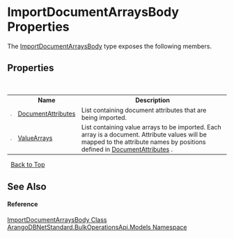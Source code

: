 # ImportDocumentArraysBody Properties
 

The <a href="8d1276a0-73c4-2ba3-5d0b-76b8efa0cf2c">ImportDocumentArraysBody</a> type exposes the following members.


## Properties
&nbsp;<table><tr><th></th><th>Name</th><th>Description</th></tr><tr><td>![Public property](media/pubproperty.gif "Public property")</td><td><a href="712d3197-6bd1-f24f-cc73-74bccaa2889b">DocumentAttributes</a></td><td>
List containing document attributes that are being imported.</td></tr><tr><td>![Public property](media/pubproperty.gif "Public property")</td><td><a href="ce0da21d-a590-2caf-80d9-f206dde00a22">ValueArrays</a></td><td>
List containing value arrays to be imported. Each array is a document. Attribute values will be mapped to the attribute names by positions defined in <a href="712d3197-6bd1-f24f-cc73-74bccaa2889b">DocumentAttributes</a> .</td></tr></table>&nbsp;
<a href="#importdocumentarraysbody-properties">Back to Top</a>

## See Also


#### Reference
<a href="8d1276a0-73c4-2ba3-5d0b-76b8efa0cf2c">ImportDocumentArraysBody Class</a><br /><a href="d473710d-6fe8-202c-0831-2eca8af94baf">ArangoDBNetStandard.BulkOperationsApi.Models Namespace</a><br />